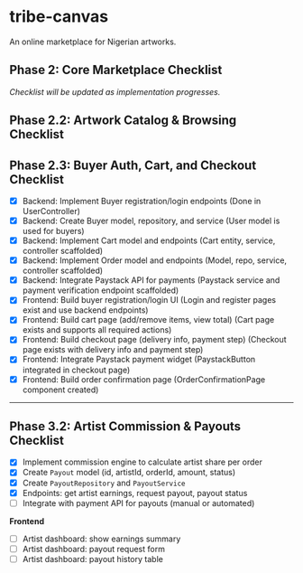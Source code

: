 # tribe-canvas

An online marketplace for Nigerian artworks.

## Phase 2: Core Marketplace Checklist

_Checklist will be updated as implementation progresses._

## Phase 2.2: Artwork Catalog & Browsing Checklist

## Phase 2.3: Buyer Auth, Cart, and Checkout Checklist

-   [x] Backend: Implement Buyer registration/login endpoints (Done in UserController)
-   [x] Backend: Create Buyer model, repository, and service (User model is used for buyers)
-   [x] Backend: Implement Cart model and endpoints (Cart entity, service, controller scaffolded)
-   [x] Backend: Implement Order model and endpoints (Model, repo, service, controller scaffolded)
-   [x] Backend: Integrate Paystack API for payments (Paystack service and payment verification endpoint scaffolded)
-   [x] Frontend: Build buyer registration/login UI (Login and register pages exist and use backend endpoints)
-   [x] Frontend: Build cart page (add/remove items, view total) (Cart page exists and supports all required actions)
-   [x] Frontend: Build checkout page (delivery info, payment step) (Checkout page exists with delivery info and payment step)
-   [x] Frontend: Integrate Paystack payment widget (PaystackButton integrated in checkout page)
-   [x] Frontend: Build order confirmation page (OrderConfirmationPage component created)

---

## Phase 3.2: Artist Commission & Payouts Checklist

-   [x] Implement commission engine to calculate artist share per order
-   [x] Create `Payout` model (id, artistId, orderId, amount, status)
-   [x] Create `PayoutRepository` and `PayoutService`
-   [x] Endpoints: get artist earnings, request payout, payout status
-   [ ] Integrate with payment API for payouts (manual or automated)

**Frontend**

-   [ ] Artist dashboard: show earnings summary
-   [ ] Artist dashboard: payout request form
-   [ ] Artist dashboard: payout history table
